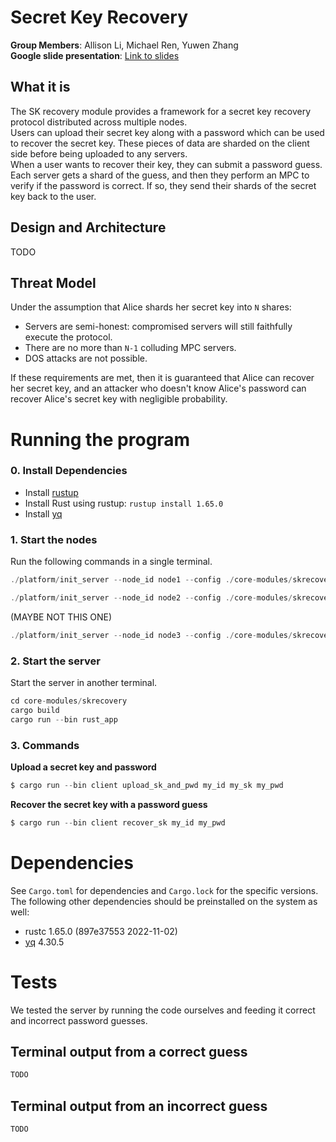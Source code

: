 # Secret Key Recovery 
**Group Members**: Allison Li, Michael Ren, Yuwen Zhang \
**Google slide presentation**: [Link to slides](https://docs.google.com/presentation/d/1u1Br2Mme98Wht2vrZYd0OYpvr5GDZNZZfiXFLk-RHWU/edit?usp=sharing)

## What it is 
The SK recovery module provides a framework for a secret key recovery protocol distributed across multiple nodes. \
Users can upload their secret key along with a password which can be used to recover the secret key. These pieces of data are sharded on the client side before being uploaded to any servers.\
 When a user wants to recover their key, they can submit a password guess. Each server gets a shard of the guess, and then they perform an MPC to verify if the password is correct. If so, they send their shards of the secret key back to the user. 

## Design and Architecture 
TODO 

## Threat Model 
Under the assumption that Alice shards her secret key into `N` shares: 
* Servers are semi-honest: compromised servers will still faithfully execute the protocol.
* There are no more than `N-1` colluding MPC servers. 
* DOS attacks are not possible. 

If these requirements are met, then it is guaranteed that Alice can recover her secret key, and an attacker who doesn't know Alice's password can recover Alice's secret key with negligible probability. 


# Running the program 

### 0. Install Dependencies 
* Install [rustup](https://rustup.rs/) 
* Install Rust using rustup: `rustup install 1.65.0`
* Install [yq](https://github.com/mikefarah/yq)

### 1. Start the nodes 
Run the following commands in a single terminal.
```jsx
./platform/init_server --node_id node1 --config ./core-modules/skrecovery/server_conf.yml
```

```jsx
./platform/init_server --node_id node2 --config ./core-modules/skrecovery/server_conf.yml
```

(MAYBE NOT THIS ONE)
```jsx
./platform/init_server --node_id node3 --config ./core-modules/skrecovery/server_conf.yml
```

### 2. Start the server
Start the server in another terminal. 
```jsx
cd core-modules/skrecovery
cargo build
cargo run --bin rust_app
```

### 3. Commands 
**Upload a secret key and password**

```jsx
$ cargo run --bin client upload_sk_and_pwd my_id my_sk my_pwd
```
**Recover the secret key with a password guess** 
```jsx
$ cargo run --bin client recover_sk my_id my_pwd
```

# Dependencies 
See `Cargo.toml` for dependencies and `Cargo.lock` for the specific versions. 
The following other dependencies should be preinstalled on the system as well: 
* rustc 1.65.0 (897e37553 2022-11-02) 
* [yq](https://github.com/mikefarah/yq/) 4.30.5 

# Tests 
We tested the server by running the code ourselves and feeding it correct and incorrect password guesses. 

## Terminal output from a correct guess 
```bash
TODO 
```

## Terminal output from an incorrect guess 
```bash
TODO 
```
